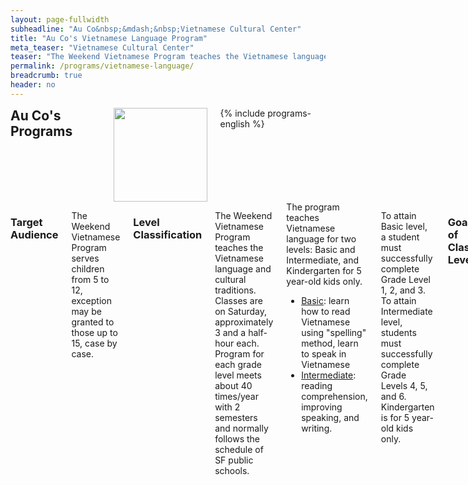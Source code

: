 ```yaml
---
layout: page-fullwidth
subheadline: "Au Co&nbsp;&mdash;&nbsp;Vietnamese Cultural Center"
title: "Au Co's Vietnamese Language Program"
meta_teaser: "Vietnamese Cultural Center"
teaser: "The Weekend Vietnamese Program teaches the Vietnamese language and cultural traditions for children from 5 through 12 with special exceptions for ages up to 15."
permalink: /programs/vietnamese-language/
breadcrumb: true
header: no
---
```

<!--more-->
<div class="row">
<div class="medium-4 medium-push-8 columns">
<h2 style="margin: 0px">Au Co's Programs</h2>
<img width="150" src="{{ site.urlimg }}auco-logo.png">
{% include programs-english %}
</div><!-- /.medium-4.columns -->
<div class="medium-8 medium-pull-4 columns" markdown="1">

### Target Audience

The Weekend Vietnamese Program serves children from 5 to 12, exception may be granted to those up to 15, case by case.

### Level Classification

The Weekend Vietnamese Program teaches the Vietnamese language and cultural traditions. Classes are on Saturday, approximately 3 and a half-hour each. Program for each grade level meets about 40 times/year with 2 semesters and normally follows the schedule of SF public schools.

<div>
The program teaches Vietnamese language for two levels: Basic and Intermediate, and Kindergarten for 5 year-old kids only.
<ul>
<li><u>Basic</u>: learn how to read Vietnamese using "spelling" method, learn to speak in Vietnamese</li>
<li><u>Intermediate</u>: reading comprehension, improving speaking, and writing.</li>
</ul>
</div>

To attain Basic level, a student must successfully complete Grade Level 1, 2, and 3.
To attain Intermediate level, students must successfully complete Grade Levels 4, 5, and 6.
Kindergarten is for 5 year-old kids only.

### Goals of Class Levels

<div>
<br /><strong>Kindergarten</strong>
<ul>
<li>Be familiar with Vietnamese alphabet and five accent marks</li>
<li>Learn to speak simple and daily practical Vietnamese statements</li>
<li>Learn traditional good behavior for kids</li>
</ul>
<strong>Basic</strong>
<ul>
<li>Learn to read Vietnamese and be familiar with five accent marks</li>
<li>Learn to speak Vietnamese fluently</li>
<li>Learn traditional characters, good behaviors of the Vietnamese</li>
</ul>
<strong>Intermediate</strong>
<ul>
<li>Improve reading comprehension at an intermediate level</li>
<li>Begin essay writing</li>
<li>Learn traditional characters and morality, traditional values and heritage of the Vietnamese</li>
</ul>
</div>

### Textbook & Teaching Materials

Textbooks and teaching materials are written in Vietnamese by grade level to attain the goals of each grade level. Textbooks for Grade Level 1, 2, and 3 are intended for beginners with age from 6 to 8. The materials still can be used to teach beginners who are older than 9, but they may learn at a faster pace.

Textbooks and materials for basic level (Grade Level 1, 2, 3) and K are written using picture to illustrate a word using a syllable learnt.

Textbooks and materials for intermediate level (Grade Level 4, 5, 6) are written with the purpose of improving reading comprehension and basic writing skill for essay.

Please read “How to Use Textbook” section of each textbook for more information.

<div>
<strong>Content of Kindergarten's materials</strong>
<ul>
<li>speak common Vietnamese vocabulary and statements</li>
<li>introduce and educate traditional good behaviors of Vietnamese children</li>
<li>introduce Vietnamese alphabet and accent marks</li>
</ul>
<strong>Contents of textbooks for grade level 1, 2, 3 (Basic Level)</strong>
<ul>
<li>read Vietnamese by "spelling" method, know the accent marks</li>
<li>speak Vietnamese fluently</li>
<li>introduce and educate traditional good behaviors of Vietnamese children</li>
</ul>
<strong>Contents of textbook for grade level 4, 5, 6 (Intermediate level)</strong>
<ul>
<li>reading comprehension, improving reading and speaking skills</li>
<li>teaching grammar and sentence structure for writing</li>
<li>introducing traditional morality and values, culture and heritage, Vietnamese history, country, and the people, including famous figures and heroes</li>
<li>introducing some Vietnamese legends or historical stories.</li>
</ul>
</div>

</div><!-- /.row -->
